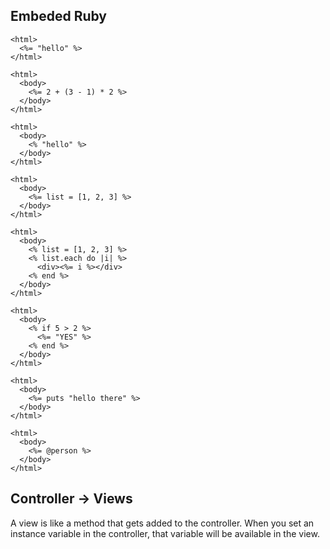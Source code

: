 ## Embeded Ruby

```erb
<html>
  <%= "hello" %>
</html>
```

```erb
<html>
  <body>
    <%= 2 + (3 - 1) * 2 %>
  </body>
</html>
```

```erb
<html>
  <body>
    <% "hello" %>
  </body>
</html>
```

```erb
<html>
  <body>
    <%= list = [1, 2, 3] %>
  </body>
</html>
```

```erb
<html>
  <body>
    <% list = [1, 2, 3] %>
    <% list.each do |i| %>
      <div><%= i %></div>
    <% end %>
  </body>
</html>
```

```erb
<html>
  <body>
    <% if 5 > 2 %>
      <%= "YES" %>
    <% end %>
  </body>
</html>
```

```erb
<html>
  <body>
    <%= puts "hello there" %>
  </body>
</html>
```

```erb
<html>
  <body>
    <%= @person %>
  </body>
</html>
```

## Controller -> Views

A view is like a method that gets added to the controller. When you set an instance variable in the controller, that variable will be available in the view.
